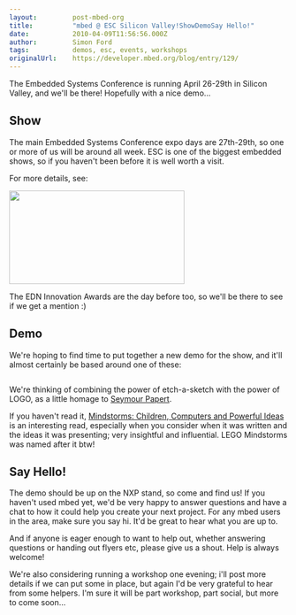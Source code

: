 ```yaml
---
layout:         post-mbed-org
title:          "mbed @ ESC Silicon Valley!ShowDemoSay Hello!"
date:           2010-04-09T11:56:56.000Z
author:         Simon Ford
tags:           demos, esc, events, workshops
originalUrl:    https://developer.mbed.org/blog/entry/129/
---
```


<p>The Embedded Systems Conference is running April 26-29th in Silicon Valley,
  and we&apos;ll be there! Hopefully with a nice demo...</p>
 <h2>Show</h2> 
<p>The main Embedded Systems Conference expo days are 27th-29th, so one or
  more of us will be around all week. ESC is one of the biggest embedded
  shows, so if you haven&apos;t been before it is well worth a visit.</p>
<p>For more details, see:</p>
<p><a href="http://esc-sv09.techinsightsevents.com/"><img alt="" height="169" src="http://mbed.org/media/uploads/simon/esc_logo.png" width="317"></a>
</p>
<p>The EDN Innovation Awards are the day before too, so we&apos;ll be there
  to see if we get a mention :)</p>
 <h2>Demo</h2> 
<p>We&apos;re hoping to find time to put together a new demo for the show,
  and it&apos;ll almost certainly be based around one of these:</p>
<p><a href="http://drawn.ca/2006/07/06/ridiculously-intricate-etch-a-sketch-art/"><img alt="" src="http://mbed.org/media/uploads/simon/etchasketch.jpg"></a>
</p>
<p>We&apos;re thinking of combining the power of etch-a-sketch with the power
  of LOGO, as a little homage to <a href="http://www.papert.org/">Seymour Papert</a>.</p>
<p>If you haven&apos;t read it, <a href="http://www.amazon.co.uk/Mindstorms-Children-Computers-Powerful-Ideas/dp/0465046746">Mindstorms: Children, Computers and Powerful Ideas</a> is
  an interesting read, especially when you consider when it was written and
  the ideas it was presenting; very insightful and influential. LEGO Mindstorms
  was named after it btw!</p>
 <h2>Say Hello!</h2> 
<p>The demo should be up on the NXP stand, so come and find us! If you haven&apos;t
  used mbed yet, we&apos;d be very happy to answer questions and have a chat
  to how it could help you create your next project.&#xA0;For any mbed users
  in the area, make sure you say hi. It&apos;d be great to hear what you
  are up to.</p>
<p>And if anyone is eager enough to want to help out, whether answering questions
  or handing out flyers etc, please give us a shout. Help is always welcome!</p>
<p>We&apos;re also considering running a workshop one evening; i&apos;ll
  post more details if we can put some in place, but again I&apos;d be very
  grateful to hear from some helpers. I&apos;m sure it will be part workshop,
  part social, but more to come soon...</p>
